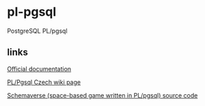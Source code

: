 # pl-pgsql
PostgreSQL PL/pgsql

## links

<a href=https://www.postgresql.org/docs/current/plpgsql.html>Official documentation</a>

<a href=https://postgres.cz/wiki/PL/pgSQL_(en)>PL/Pgsql Czech wiki page</a>

<a href=https://github.com/Abstrct/Schemaverse/>Schemaverse (space-based game written in PL/pgsql) source code</a>
